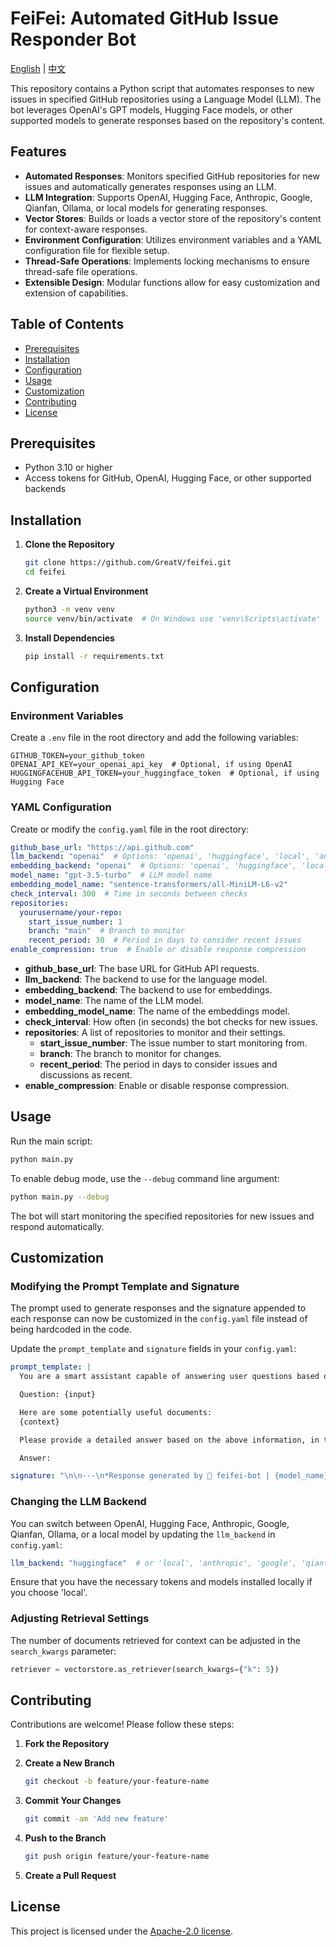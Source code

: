 # FeiFei: Automated GitHub Issue Responder Bot

[English](README.md) | [中文](README_CN.md)

This repository contains a Python script that automates responses to new issues in specified GitHub repositories using a Language Model (LLM). The bot leverages OpenAI's GPT models, Hugging Face models, or other supported models to generate responses based on the repository's content.

## Features

- **Automated Responses**: Monitors specified GitHub repositories for new issues and automatically generates responses using an LLM.
- **LLM Integration**: Supports OpenAI, Hugging Face, Anthropic, Google, Qianfan, Ollama, or local models for generating responses.
- **Vector Stores**: Builds or loads a vector store of the repository's content for context-aware responses.
- **Environment Configuration**: Utilizes environment variables and a YAML configuration file for flexible setup.
- **Thread-Safe Operations**: Implements locking mechanisms to ensure thread-safe file operations.
- **Extensible Design**: Modular functions allow for easy customization and extension of capabilities.

## Table of Contents

- [Prerequisites](#prerequisites)
- [Installation](#installation)
- [Configuration](#configuration)
- [Usage](#usage)
- [Customization](#customization)
- [Contributing](#contributing)
- [License](#license)

## Prerequisites

- Python 3.10 or higher
- Access tokens for GitHub, OpenAI, Hugging Face, or other supported backends

## Installation

1. **Clone the Repository**

   ```bash
   git clone https://github.com/GreatV/feifei.git
   cd feifei
   ```

2. **Create a Virtual Environment**

   ```bash
   python3 -m venv venv
   source venv/bin/activate  # On Windows use 'venv\Scripts\activate'
   ```

3. **Install Dependencies**

   ```bash
   pip install -r requirements.txt
   ```

## Configuration

### Environment Variables

Create a `.env` file in the root directory and add the following variables:

```env
GITHUB_TOKEN=your_github_token
OPENAI_API_KEY=your_openai_api_key  # Optional, if using OpenAI
HUGGINGFACEHUB_API_TOKEN=your_huggingface_token  # Optional, if using Hugging Face
```

### YAML Configuration

Create or modify the `config.yaml` file in the root directory:

```yaml
github_base_url: "https://api.github.com"
llm_backend: "openai"  # Options: 'openai', 'huggingface', 'local', 'anthropic', 'google', 'qianfan', 'ollama'
embedding_backend: "openai"  # Options: 'openai', 'huggingface', 'local'
model_name: "gpt-3.5-turbo"  # LLM model name
embedding_model_name: "sentence-transformers/all-MiniLM-L6-v2"
check_interval: 300  # Time in seconds between checks
repositories:
  yourusername/your-repo:
    start_issue_number: 1
    branch: "main"  # Branch to monitor
    recent_period: 30  # Period in days to consider recent issues
enable_compression: true  # Enable or disable response compression
```

- **github_base_url**: The base URL for GitHub API requests.
- **llm_backend**: The backend to use for the language model.
- **embedding_backend**: The backend to use for embeddings.
- **model_name**: The name of the LLM model.
- **embedding_model_name**: The name of the embeddings model.
- **check_interval**: How often (in seconds) the bot checks for new issues.
- **repositories**: A list of repositories to monitor and their settings.
  - **start_issue_number**: The issue number to start monitoring from.
  - **branch**: The branch to monitor for changes.
  - **recent_period**: The period in days to consider issues and discussions as recent.
- **enable_compression**: Enable or disable response compression.

## Usage

Run the main script:

```bash
python main.py
```

To enable debug mode, use the `--debug` command line argument:

```bash
python main.py --debug
```

The bot will start monitoring the specified repositories for new issues and respond automatically.

## Customization

### Modifying the Prompt Template and Signature

The prompt used to generate responses and the signature appended to each response can now be customized in the `config.yaml` file instead of being hardcoded in the code.

Update the `prompt_template` and `signature` fields in your `config.yaml`:

```yaml
prompt_template: |
  You are a smart assistant capable of answering user questions based on provided documents.

  Question: {input}

  Here are some potentially useful documents:
  {context}

  Please provide a detailed answer based on the above information, in the same language as the question. If possible, reference related Issues or Discussions and provide links.

  Answer:

signature: "\n\n---\n*Response generated by 🤖 feifei-bot | {model_name}*"
```

### Changing the LLM Backend

You can switch between OpenAI, Hugging Face, Anthropic, Google, Qianfan, Ollama, or a local model by updating the `llm_backend` in `config.yaml`:

```yaml
llm_backend: "huggingface"  # or 'local', 'anthropic', 'google', 'qianfan', 'ollama'
```

Ensure that you have the necessary tokens and models installed locally if you choose 'local'.

### Adjusting Retrieval Settings

The number of documents retrieved for context can be adjusted in the `search_kwargs` parameter:

```python
retriever = vectorstore.as_retriever(search_kwargs={"k": 5})
```

## Contributing

Contributions are welcome! Please follow these steps:

1. **Fork the Repository**

2. **Create a New Branch**

   ```bash
   git checkout -b feature/your-feature-name
   ```

3. **Commit Your Changes**

   ```bash
   git commit -am 'Add new feature'
   ```

4. **Push to the Branch**

   ```bash
   git push origin feature/your-feature-name
   ```

5. **Create a Pull Request**

## License

This project is licensed under the [Apache-2.0 license](LICENSE).

